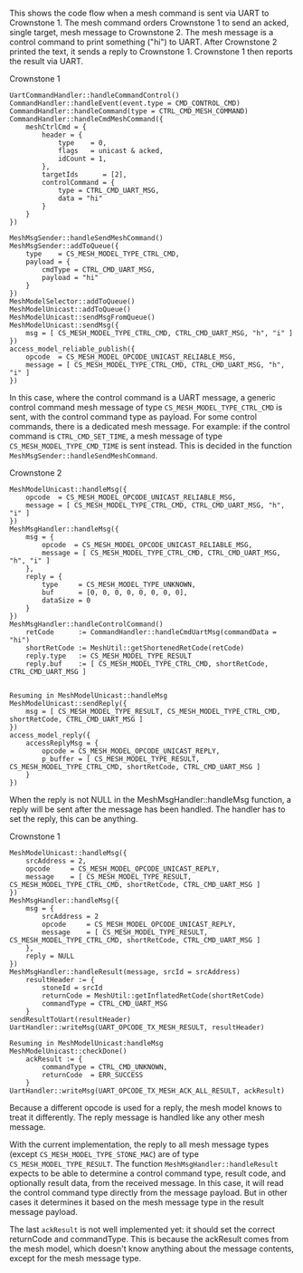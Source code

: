 This shows the code flow when a mesh command is sent via UART to Crownstone 1.
The mesh command orders Crownstone 1 to send an acked, single target, mesh message to Crownstone 2.
The mesh message is a control command to print something ("hi") to UART.
After Crownstone 2 printed the text, it sends a reply to Crownstone 1.
Crownstone 1 then reports the result via UART.




Crownstone 1
```
UartCommandHandler::handleCommandControl()
CommandHandler::handleEvent(event.type = CMD_CONTROL_CMD)
CommandHandler::handleCommand(type = CTRL_CMD_MESH_COMMAND)
CommandHandler::handleCmdMeshCommand({
	meshCtrlCmd = {
		header = {
			type    = 0,
			flags   = unicast & acked,
			idCount = 1,
		},
		targetIds      = [2],
		controlCommand = {
			type = CTRL_CMD_UART_MSG,
			data = "hi"
		}
	}
})

MeshMsgSender::handleSendMeshCommand()
MeshMsgSender::addToQueue({
	type    = CS_MESH_MODEL_TYPE_CTRL_CMD,
	payload = {
		cmdType = CTRL_CMD_UART_MSG,
		payload = "hi"
	}
})
MeshModelSelector::addToQueue()
MeshModelUnicast::addToQueue()
MeshModelUnicast::sendMsgFromQueue()
MeshModelUnicast::sendMsg({
	msg = [ CS_MESH_MODEL_TYPE_CTRL_CMD, CTRL_CMD_UART_MSG, "h", "i" ]
})
access_model_reliable_publish({
	opcode  = CS_MESH_MODEL_OPCODE_UNICAST_RELIABLE_MSG,
	message = [ CS_MESH_MODEL_TYPE_CTRL_CMD, CTRL_CMD_UART_MSG, "h", "i" ]
})
```
In this case, where the control command is a UART message, a generic control command mesh message of type `CS_MESH_MODEL_TYPE_CTRL_CMD` is sent, with the control command type as payload.
For some control commands, there is a dedicated mesh message. For example: if the control command is `CTRL_CMD_SET_TIME`, a mesh message of type `CS_MESH_MODEL_TYPE_CMD_TIME` is sent instead.
This is decided in the function `MeshMsgSender::handleSendMeshCommand`.





Crownstone 2
```
MeshModelUnicast::handleMsg({
	opcode  = CS_MESH_MODEL_OPCODE_UNICAST_RELIABLE_MSG,
	message = [ CS_MESH_MODEL_TYPE_CTRL_CMD, CTRL_CMD_UART_MSG, "h", "i" ]
})
MeshMsgHandler::handleMsg({
	msg = {
		opcode  = CS_MESH_MODEL_OPCODE_UNICAST_RELIABLE_MSG,
		message = [ CS_MESH_MODEL_TYPE_CTRL_CMD, CTRL_CMD_UART_MSG, "h", "i" ]
	},
	reply = {
		type     = CS_MESH_MODEL_TYPE_UNKNOWN,
		buf      = [0, 0, 0, 0, 0, 0, 0, 0],
		dataSize = 0
	}
})
MeshMsgHandler::handleControlCommand()
	retCode      := CommandHandler::handleCmdUartMsg(commandData = "hi")
	shortRetCode := MeshUtil::getShortenedRetCode(retCode)
	reply.type   := CS_MESH_MODEL_TYPE_RESULT
	reply.buf    := [ CS_MESH_MODEL_TYPE_CTRL_CMD, shortRetCode, CTRL_CMD_UART_MSG ]


Resuming in MeshModelUnicast::handleMsg
MeshModelUnicast::sendReply({
	msg = [ CS_MESH_MODEL_TYPE_RESULT, CS_MESH_MODEL_TYPE_CTRL_CMD, shortRetCode, CTRL_CMD_UART_MSG ]
})
access_model_reply({
	accessReplyMsg = {
		opcode = CS_MESH_MODEL_OPCODE_UNICAST_REPLY,
		p_buffer = [ CS_MESH_MODEL_TYPE_RESULT, CS_MESH_MODEL_TYPE_CTRL_CMD, shortRetCode, CTRL_CMD_UART_MSG ]
	}
})
```
When the reply is not NULL in the MeshMsgHandler::handleMsg function, a reply will be sent after the message has been handled.
The handler has to set the reply, this can be anything.





Crownstone 1
```
MeshModelUnicast::handleMsg({
	srcAddress = 2,
	opcode     = CS_MESH_MODEL_OPCODE_UNICAST_REPLY,
	message    = [ CS_MESH_MODEL_TYPE_RESULT, CS_MESH_MODEL_TYPE_CTRL_CMD, shortRetCode, CTRL_CMD_UART_MSG ]
})
MeshMsgHandler::handleMsg({
	msg = {
		srcAddress = 2
		opcode     = CS_MESH_MODEL_OPCODE_UNICAST_REPLY,
		message    = [ CS_MESH_MODEL_TYPE_RESULT, CS_MESH_MODEL_TYPE_CTRL_CMD, shortRetCode, CTRL_CMD_UART_MSG ]
	},
	reply = NULL
})
MeshMsgHandler::handleResult(message, srcId = srcAddress)
	resultHeader := {
		stoneId = srcId
		returnCode = MeshUtil::getInflatedRetCode(shortRetCode)
		commandType = CTRL_CMD_UART_MSG
	}
sendResultToUart(resultHeader)
UartHandler::writeMsg(UART_OPCODE_TX_MESH_RESULT, resultHeader)

Resuming in MeshModelUnicast:handleMsg
MeshModelUnicast::checkDone()
	ackResult := {
		commandType = CTRL_CMD_UNKNOWN,
		returnCode  = ERR_SUCCESS
	}
UartHandler::writeMsg(UART_OPCODE_TX_MESH_ACK_ALL_RESULT, ackResult)
```
Because a different opcode is used for a reply, the mesh model knows to treat it differently.
The reply message is handled like any other mesh message.

With the current implementation, the reply to all mesh message types (except `CS_MESH_MODEL_TYPE_STONE_MAC`) are of type `CS_MESH_MODEL_TYPE_RESULT`.
The function `MeshMsgHandler::handleResult` expects to be able to determine a control command type, result code, and optionally result data, from the received message.
In this case, it will read the control command type directly from the message payload. But in other cases it determines it based on the mesh message type in the result message payload.

The last `ackResult` is not well implemented yet: it should set the correct returnCode and commandType.
This is because the ackResult comes from the mesh model, which doesn't know anything about the message contents, except for the mesh message type.

